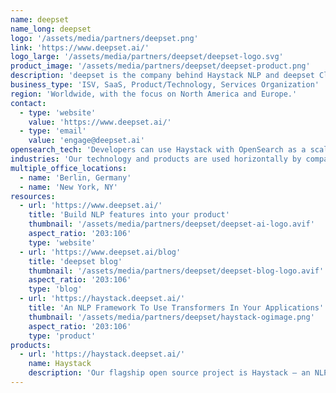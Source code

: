 ```yaml
---
name: deepset
name_long: deepset
logo: '/assets/media/partners/deepset.png'
link: 'https://www.deepset.ai/'
logo_large: '/assets/media/partners/deepset/deepset-logo.svg'
product_image: '/assets/media/partners/deepset/deepset-product.png'
description: 'deepset is the company behind Haystack NLP and deepset Cloud enterprise ML/NLP platform. Started in 2018 by Milos Rusic, Malte Pietsch and Timo Möller, deepset has enabled many enterprises and public sector organizations to build innovative NLP-driven search solutions. deepset is backed by leading VC firms, and former founders of well-known machine learning and commercial open source companies'
business_type: 'ISV, SaaS, Product/Technology, Services Organization'
region: 'Worldwide, with the focus on North America and Europe.'
contact: 
  - type: 'website'
    value: 'https://www.deepset.ai/'
  - type: 'email'
    value: 'engage@deepset.ai'
opensearch_tech: 'Developers can use Haystack with OpenSearch as a scalable &apos;DocumentStore&apos; — leveraging OpenSearch capabilities for keyword- and vector-based search. OpenSearch is also part of the deepset Cloud&apos;s data storage infrastructure.'
industries: 'Our technology and products are used horizontally by companies of all sizes across many verticals. NLP has become quite pervasive, but we see primarily financial industry, legal, healthcare and manufacturing amongst the verticals that rapidly adopt new NLP-driven products.'
multiple_office_locations:
  - name: 'Berlin, Germany'
  - name: 'New York, NY'
resources:
  - url: 'https://www.deepset.ai/'
    title: 'Build NLP features into your product'
    thumbnail: '/assets/media/partners/deepset/deepset-ai-logo.avif'
    aspect_ratio: '203:106'
    type: 'website'
  - url: 'https://www.deepset.ai/blog'
    title: 'deepset blog'
    thumbnail: '/assets/media/partners/deepset/deepset-blog-logo.avif'
    aspect_ratio: '203:106'
    type: 'blog'
  - url: 'https://haystack.deepset.ai/'
    title: 'An NLP Framework To Use Transformers In Your Applications'
    thumbnail: '/assets/media/partners/deepset/haystack-ogimage.png'
    aspect_ratio: '203:106'
    type: 'product'
products:
  - url: 'https://haystack.deepset.ai/'
    name: Haystack
    description: 'Our flagship open source project is Haystack — an NLP framework to interact with your data using Transformer models and LLMs (GPT-4, ChatGPT and alike). Haystack offers production-ready tools to quickly build question answering, semantic search, text generation applications, and more. We also have an enterprise ML/NLP platform to build NLP-driven products — deepset Cloud.'
---
```

